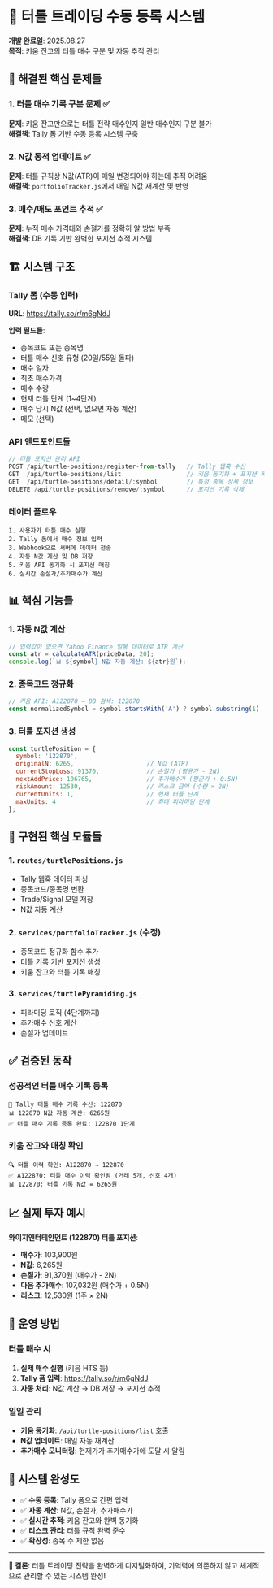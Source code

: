 # 🐢 터틀 트레이딩 수동 등록 시스템

**개발 완료일**: 2025.08.27  
**목적**: 키움 잔고의 터틀 매수 구분 및 자동 추적 관리

## 🎯 해결된 핵심 문제들

### 1. 터틀 매수 기록 구분 문제 ✅
**문제**: 키움 잔고만으로는 터틀 전략 매수인지 일반 매수인지 구분 불가  
**해결책**: Tally 폼 기반 수동 등록 시스템 구축

### 2. N값 동적 업데이트 ✅
**문제**: 터틀 규칙상 N값(ATR)이 매일 변경되어야 하는데 추적 어려움  
**해결책**: `portfolioTracker.js`에서 매일 N값 재계산 및 반영

### 3. 매수/매도 포인트 추적 ✅  
**문제**: 누적 매수 가격대와 손절가를 정확히 알 방법 부족  
**해결책**: DB 기록 기반 완벽한 포지션 추적 시스템

## 🏗️ 시스템 구조

### Tally 폼 (수동 입력)
**URL**: https://tally.so/r/m6gNdJ

**입력 필드들**:
- 종목코드 또는 종목명
- 터틀 매수 신호 유형 (20일/55일 돌파)
- 매수 일자
- 최초 매수가격
- 매수 수량  
- 현재 터틀 단계 (1~4단계)
- 매수 당시 N값 (선택, 없으면 자동 계산)
- 메모 (선택)

### API 엔드포인트들

```javascript
// 터틀 포지션 관리 API
POST /api/turtle-positions/register-from-tally   // Tally 웹훅 수신
GET  /api/turtle-positions/list                  // 키움 동기화 + 포지션 목록
GET  /api/turtle-positions/detail/:symbol        // 특정 종목 상세 정보  
DELETE /api/turtle-positions/remove/:symbol      // 포지션 기록 삭제
```

### 데이터 플로우

```
1. 사용자가 터틀 매수 실행
2. Tally 폼에서 매수 정보 입력
3. Webhook으로 서버에 데이터 전송
4. 자동 N값 계산 및 DB 저장
5. 키움 API 동기화 시 포지션 매칭
6. 실시간 손절가/추가매수가 계산
```

## 📊 핵심 기능들

### 1. 자동 N값 계산
```javascript
// 입력값이 없으면 Yahoo Finance 일봉 데이터로 ATR 계산
const atr = calculateATR(priceData, 20);
console.log(`📊 ${symbol} N값 자동 계산: ${atr}원`);
```

### 2. 종목코드 정규화  
```javascript  
// 키움 API: A122870 → DB 검색: 122870
const normalizedSymbol = symbol.startsWith('A') ? symbol.substring(1) : symbol;
```

### 3. 터틀 포지션 생성
```javascript
const turtlePosition = {
  symbol: '122870',
  originalN: 6265,                    // N값 (ATR)
  currentStopLoss: 91370,             // 손절가 (평균가 - 2N)
  nextAddPrice: 106765,               // 추가매수가 (평균가 + 0.5N)
  riskAmount: 12530,                  // 리스크 금액 (수량 × 2N)
  currentUnits: 1,                    // 현재 터틀 단계
  maxUnits: 4                         // 최대 피라미딩 단계
};
```

## 🔧 구현된 핵심 모듈들

### 1. `routes/turtlePositions.js`
- Tally 웹훅 데이터 파싱
- 종목코드/종목명 변환
- Trade/Signal 모델 저장
- N값 자동 계산

### 2. `services/portfolioTracker.js` (수정)
- 종목코드 정규화 함수 추가
- 터틀 기록 기반 포지션 생성
- 키움 잔고와 터틀 기록 매칭

### 3. `services/turtlePyramiding.js`
- 피라미딩 로직 (4단계까지)
- 추가매수 신호 계산
- 손절가 업데이트

## ✅ 검증된 동작

### 성공적인 터틀 매수 기록 등록
```
📝 Tally 터틀 매수 기록 수신: 122870
📊 122870 N값 자동 계산: 6265원  
✅ 터틀 매수 기록 등록 완료: 122870 1단계
```

### 키움 잔고와 매칭 확인
```
🔍 터틀 이력 확인: A122870 → 122870
✅ A122870: 터틀 매수 이력 확인됨 (거래 5개, 신호 4개)
📊 122870: 터틀 기록 N값 = 6265원
```

## 📈 실제 투자 예시

**와이지엔터테인먼트 (122870) 터틀 포지션**:
- **매수가**: 103,900원
- **N값**: 6,265원
- **손절가**: 91,370원 (매수가 - 2N)  
- **다음 추가매수**: 107,032원 (매수가 + 0.5N)
- **리스크**: 12,530원 (1주 × 2N)

## 🚀 운영 방법

### 터틀 매수 시
1. **실제 매수 실행** (키움 HTS 등)
2. **Tally 폼 입력**: https://tally.so/r/m6gNdJ
3. **자동 처리**: N값 계산 → DB 저장 → 포지션 추적

### 일일 관리
- **키움 동기화**: `/api/turtle-positions/list` 호출
- **N값 업데이트**: 매일 자동 재계산
- **추가매수 모니터링**: 현재가가 추가매수가에 도달 시 알림

## 🎉 시스템 완성도

- ✅ **수동 등록**: Tally 폼으로 간편 입력
- ✅ **자동 계산**: N값, 손절가, 추가매수가
- ✅ **실시간 추적**: 키움 잔고와 완벽 동기화  
- ✅ **리스크 관리**: 터틀 규칙 완벽 준수
- ✅ **확장성**: 종목 수 제한 없음

---

**🎯 결론**: 터틀 트레이딩 전략을 완벽하게 디지털화하여, 기억력에 의존하지 않고 체계적으로 관리할 수 있는 시스템 완성!